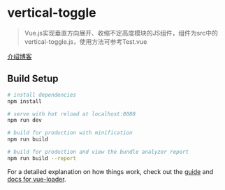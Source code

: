 # vertical-toggle

> Vue.js实现垂直方向展开、收缩不定高度模块的JS组件，组件为src中的vertical-toggle.js，使用方法可参考Test.vue

[介绍博客](https://blog.csdn.net/Fabulous1111/article/details/79978545)

## Build Setup

``` bash
# install dependencies
npm install

# serve with hot reload at localhost:8080
npm run dev

# build for production with minification
npm run build

# build for production and view the bundle analyzer report
npm run build --report
```

For a detailed explanation on how things work, check out the [guide](http://vuejs-templates.github.io/webpack/) and [docs for vue-loader](http://vuejs.github.io/vue-loader).
